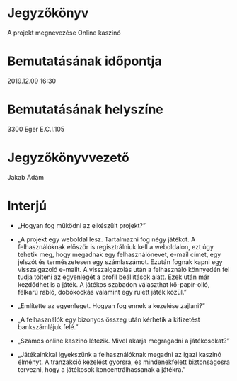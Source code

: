 # Jegyzőkönyv
A projekt megnevezése
Online kaszinó

# Bemutatásának időpontja
2019.12.09 16:30 

# Bemutatásának helyszíne
3300 Eger E.C.I.105

# Jegyzőkönyvvezető
Jakab Ádám

# Interjú

- „Hogyan fog működni az elkészült projekt?”
- „A projekt egy weboldal lesz. Tartalmazni fog négy játékot.
A felhasználóknak először is regisztrálniuk kell a weboldalon, ezt úgy tehetik meg, hogy megadnak egy felhasználónevet, e-mail címet, egy jelszót és természetesen egy számlaszámot. Ezután fognak kapni egy visszaigazoló e-mailt. A visszaigazolás után a felhasználó könnyedén fel tudja tölteni az egyenlegét a profil beállítások alatt. Ezek után már kezdődhet is a játék.
A játékos szabadon választhat kő-papír-olló, félkarú rabló, dobókockás valamint egy rulett játék közül.”

- „Említette az egyenleget. Hogyan fog ennek a kezelése zajlani?”
- „A felhasználók egy bizonyos összeg után kérhetik a kifizetést bankszámlájuk felé.”

- „Számos online kaszinó létezik. Mivel akarja megragadni a játékosokat?”
- „Játékainkkal igyekszünk a felhasználóknak megadni az igazi kaszinó élményt. A tranzakció kezelést gyorsra, és mindenekfelett biztonságosra tervezni, hogy a játékosok koncentrálhassanak a játékra.”





